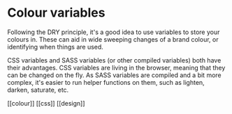# Colour variables

Following the DRY principle, it's a good idea to use variables to store your colours in. These can aid in wide sweeping changes of a brand colour, or identifying when things are used.

CSS variables and SASS variables (or other compiled variables) both have their advantages. CSS variables are living in the browser, meaning that they can be changed on the fly. As SASS variables are compiled and a bit more complex, it's easier to run helper functions on them, such as lighten, darken, saturate, etc.

[[colour]]
[[css]]
[[design]]
